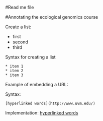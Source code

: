 #Read me file

#Annotating the ecological genomics course

Create a list:   
* first   
* second   
* third   

Syntax for creating a list
```
* item 1   
* item 2   
* item 3   
```

Example of embedding a URL:

Syntax:
```
[hyperlinked words](http://www.uvm.edu/)
```
Implementation:
[hyperlinked words](http://www.uvm.edu/)

